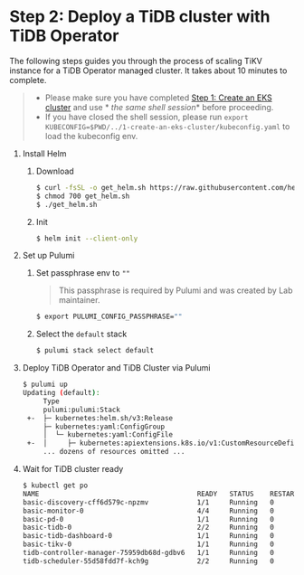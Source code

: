 # Step 2: Deploy a TiDB cluster with TiDB Operator

The following steps guides you through the process of scaling TiKV instance for a TiDB Operator managed cluster. It takes about
10 minutes to complete.

> - Please make sure you have completed [Step 1: Create an EKS cluster](../1-create-an-eks-cluster/README.md) and use *
    *_the same shell session_** before proceeding.
> - If you have closed the shell session, please run `export KUBECONFIG=$PWD/../1-create-an-eks-cluster/kubeconfig.yaml`
    to load the kubeconfig env.

1. Install Helm

    1. Download

        ```bash
        $ curl -fsSL -o get_helm.sh https://raw.githubusercontent.com/helm/helm/main/scripts/get-helm-3
        $ chmod 700 get_helm.sh
        $ ./get_helm.sh
        ```

    2. Init

        ```bash
        $ helm init --client-only
        ```

2. Set up Pulumi

    1. Set passphrase env to `""`

       > This passphrase is required by Pulumi and was created by Lab maintainer.

       ```bash
       $ export PULUMI_CONFIG_PASSPHRASE=""
       ```

    2. Select the `default` stack

       ```bash
       $ pulumi stack select default
       ```

3. Deploy TiDB Operator and TiDB Cluster via Pulumi

    ```bash
    $ pulumi up
    Updating (default):
         Type                                                                  Name                                      Status
         pulumi:pulumi:Stack                                                   2-deploy-tidb-with-tidb-operator-default
     +-  ├─ kubernetes:helm.sh/v3:Release                                      tidb-operator                             craeted (22s)
         ├─ kubernetes:yaml:ConfigGroup                                        tidb-operator-crds
         │  └─ kubernetes:yaml:ConfigFile                                      crds/tidb-operator-v1.4.4.yaml
     +-  │     ├─ kubernetes:apiextensions.k8s.io/v1:CustomResourceDefinition  tidbinitializers.pingcap.com              craeted (2s)
         ... dozens of resources omitted ...
    ```

4. Wait for TiDB cluster ready

    ```bash
    $ kubectl get po
    NAME                                       READY   STATUS    RESTARTS   AGE
    basic-discovery-cff6d579c-npzmv            1/1     Running   0          60m
    basic-monitor-0                            4/4     Running   0          60m
    basic-pd-0                                 1/1     Running   0          29m
    basic-tidb-0                               2/2     Running   0          27m
    basic-tidb-dashboard-0                     1/1     Running   0          29m
    basic-tikv-0                               1/1     Running   0          28m
    tidb-controller-manager-75959db68d-gdbv6   1/1     Running   0          61m
    tidb-scheduler-55d58fdd7f-kch9g            2/2     Running   0          61m
    ```
